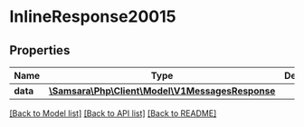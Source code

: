 # InlineResponse20015

## Properties
Name | Type | Description | Notes
------------ | ------------- | ------------- | -------------
**data** | [**\Samsara\Php\Client\Model\V1MessagesResponse**](V1MessagesResponse.md) |  | [optional] 

[[Back to Model list]](../../README.md#documentation-for-models) [[Back to API list]](../../README.md#documentation-for-api-endpoints) [[Back to README]](../../README.md)


